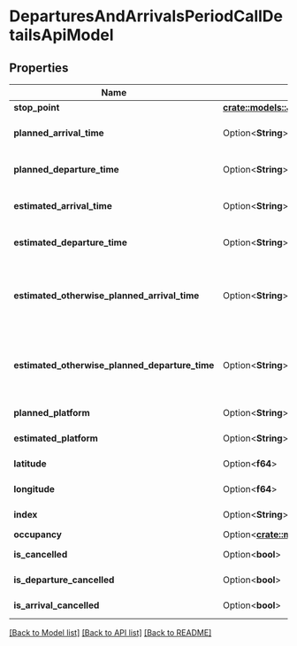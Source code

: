 # DeparturesAndArrivalsPeriodCallDetailsApiModel

## Properties

Name | Type | Description | Notes
------------ | ------------- | ------------- | -------------
**stop_point** | [**crate::models::JourneyDetailsPeriodStopPointApiModel**](VT.ApiPlaneraResa.Web.V4.Models.JourneyDetails.StopPointApiModel.md) |  | 
**planned_arrival_time** | Option<**String**> | The planned arrival time for the call in RFC 3339 format. | [optional]
**planned_departure_time** | Option<**String**> | The planned departure time for the call in RFC 3339 format. | [optional]
**estimated_arrival_time** | Option<**String**> | The estimated arrival time for the call in RFC 3339 format. | [optional]
**estimated_departure_time** | Option<**String**> | The estimated departure time for the call in RFC 3339 format. | [optional]
**estimated_otherwise_planned_arrival_time** | Option<**String**> | The best known time of the call in RFC 3339 format. Is EstimatedArrivalTime if exists, otherwise PlannedArrivalTime. | [optional][readonly]
**estimated_otherwise_planned_departure_time** | Option<**String**> | The best known time of the call in RFC 3339 format. Is EstimatedDepartureTime if exists, otherwise PlannedDepartureTime. | [optional][readonly]
**planned_platform** | Option<**String**> | The planned platform of the call. | [optional]
**estimated_platform** | Option<**String**> | The estimated platform of the call. | [optional]
**latitude** | Option<**f64**> | The latitude of the stop point of the call. | [optional]
**longitude** | Option<**f64**> | The longitude of the stop point of the call. | [optional]
**index** | Option<**String**> | The index of the stop point of the call. | [optional]
**occupancy** | Option<[**crate::models::OccupancyInformationApiModel**](VT.ApiPlaneraResa.Web.V4.Models.OccupancyInformationApiModel.md)> |  | [optional]
**is_cancelled** | Option<**bool**> | Flag indicating if the call is cancelled. | [optional]
**is_departure_cancelled** | Option<**bool**> | Flag indicating if the departure is cancelled. | [optional]
**is_arrival_cancelled** | Option<**bool**> | Flag indicating if the arrival is cancelled. | [optional]

[[Back to Model list]](../README.md#documentation-for-models) [[Back to API list]](../README.md#documentation-for-api-endpoints) [[Back to README]](../README.md)


